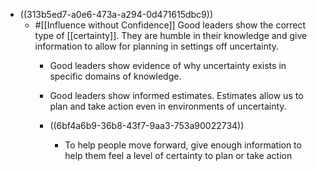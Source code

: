 - ((313b5ed7-a0e6-473a-a294-0d471615dbc9))
	 - #[[Influence without Confidence]] Good leaders show the correct type of [[certainty]]. They are humble in their knowledge and give information to allow for planning in settings off uncertainty. 
		 - Good leaders show evidence of why uncertainty exists in specific domains of knowledge.  

		 - Good leaders show informed estimates. Estimates allow us to plan and take action even in environments of uncertainty. 

		 - ((6bf4a6b9-36b8-43f7-9aa3-753a90022734))
			 - To help people move forward, give enough information to help them feel a level of certainty to plan or take action
